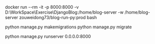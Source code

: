 

docker run --rm -it -p 8000:8000 -v D:\WorkSpace\Exercise\DjangoBlog:/home/blog-server -w /home/blog-server zouweidong73/blog-run-py:prod bash

python manage.py makemigrations
python manage.py migrate

python manage.py runserver 0.0.0.0:8000
